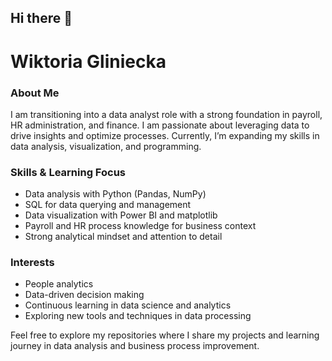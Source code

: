 ## Hi there 👋
<!--
**wiktoria-gliniecka/wiktoria-gliniecka** is a ✨ _special_ ✨ repository because its `README.md` (this file) appears on your GitHub profile.
Here are some ideas to get you started:
- 🔭 I’m currently working on building my skills in data analysis and visualization.
- 🌱 I’m currently learning Python, R, SQL, and Power BI.
- 👯 I’m looking to collaborate on data analysis and people analytics projects.
- 🤔 I’m looking for help with real-world data analytics challenges.
- 💬 Ask me about payroll, HR processes, and transitioning into data analytics.
- 📫 How to reach me: connect on [LinkedIn](https://www.linkedin.com/in/wiktoria-gliniecka/?locale=en_US).
- 😄 Pronouns: She/Her
- ⚡ Fun fact: Passionate about tenis and traveling.
-->

# Wiktoria Gliniecka

### About Me
I am transitioning into a data analyst role with a strong foundation in payroll, HR administration, and finance. I am passionate about leveraging data to drive insights and optimize processes. Currently, I’m expanding my skills in data analysis, visualization, and programming.

### Skills & Learning Focus
- Data analysis with Python (Pandas, NumPy)
- SQL for data querying and management
- Data visualization with Power BI and matplotlib
- Payroll and HR process knowledge for business context
- Strong analytical mindset and attention to detail

### Interests
- People analytics
- Data-driven decision making
- Continuous learning in data science and analytics
- Exploring new tools and techniques in data processing

Feel free to explore my repositories where I share my projects and learning journey in data analysis and business process improvement.
